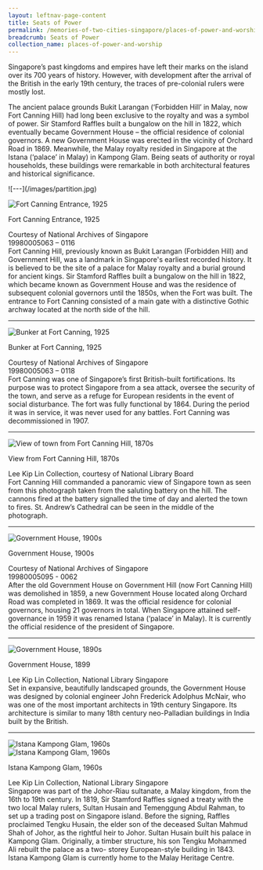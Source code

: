 ```yaml
---
layout: leftnav-page-content
title: Seats of Power
permalink: /memories-of-two-cities-singapore/places-of-power-and-worship/seats-of-power/
breadcrumb: Seats of Power
collection_name: places-of-power-and-worship
---
```

Singapore’s past kingdoms and empires have left their marks on the island over its 700 years of history. However, with development after the arrival of the British in the early 19th century, the traces of pre-colonial rulers were mostly lost.

The ancient palace grounds Bukit Larangan (‘Forbidden Hill’ in Malay, now Fort Canning Hill) had long been exclusive to the royalty and was a symbol of power. Sir Stamford Raffles built a bungalow on the hill in 1822, which eventually became Government House – the official residence of colonial governors. A new Government House was erected in the vicinity of Orchard Road in 1869. Meanwhile, the Malay royalty resided in Singapore at the Istana (‘palace’ in Malay) in Kampong Glam. Being seats of authority or royal households, these buildings were remarkable in both architectural features and historical significance.
<p></p>
![---](/images/partition.jpg)

![Fort Canning Entrance, 1925](/images/power-and-worship/Sub1-1-fort-canning-entrance-cr.jpg)
<div class="custom-caption">
<div><p>Fort Canning Entrance, 1925</p></div>
<div>Courtesy of National Archives of Singapore</div>
<div>19980005063 – 0116</div>
</div>
Fort Canning Hill, previously known as Bukit Larangan (Forbidden Hill) and Government Hill, was a landmark in Singapore&#39;s earliest recorded history. It is believed to be the site of a palace for Malay royalty and a burial ground for ancient kings. Sir Stamford Raffles built a bungalow on the hill in 1822, which became known as Government House and was the residence of subsequent colonial governors until the 1850s, when the Fort was built. The entrance to Fort Canning consisted of a main gate with a distinctive Gothic archway located at the north side of the hill. 
<p></p>
<p></p>
<hr>

![Bunker at Fort Canning, 1925](/images/power-and-worship/Sub1-2-bunker-at-fort-canning-cr.jpg)
<div class="custom-caption">
<div><p>Bunker at Fort Canning, 1925</p></div>
<div>Courtesy of National Archives of Singapore</div>
<div>19980005063 – 0118</div>
</div>
Fort Canning was one of Singapore’s first British-built fortifications. Its purpose was to protect Singapore from a sea attack, oversee the security of the town, and serve as a refuge for European residents in the event of social disturbance. The fort was fully functional by 1864. During the period it was in service, it was never used for any battles. Fort Canning was decommissioned in 1907.
<p></p>
<p></p>
<hr>

![View of town from Fort Canning Hill, 1870s](/images/power-and-worship/Sub1-3-view-of-town-from-fort-canning-hill.jpg)
<div class="custom-caption">
<div><p>View from Fort Canning Hill, 1870s</p></div>
<div>Lee Kip Lin Collection, courtesy of National Library Board</div>
</div>
Fort Canning Hill commanded a panoramic view of Singapore town as seen from this photograph taken from the saluting battery on the hill. The cannons fired at the battery signalled the time of day and alerted the town to fires. St. Andrew’s Cathedral can be seen in the middle of the photograph. 
<p></p>
<p></p>
<hr>

![Government House, 1900s](/images/power-and-worship/Sub1-5-government-house.jpg)
<div class="custom-caption">
<div><p>Government House, 1900s</p></div>
<div>Courtesy of National Archives of Singapore</div>
<div>19980005095 - 0062</div>
</div>
After the old Government House on Government Hill (now Fort Canning Hill) was demolished in 1859, a new Government House located along Orchard Road was completed in 1869. It was the official residence for colonial governors, housing 21 governors in total. When Singapore attained self-governance in 1959 it was renamed Istana (‘palace’ in Malay). It is currently the official residence of the president of Singapore.
<p></p>
<p></p>
<hr>

![Government House, 1890s](/images/power-and-worship/Sub1-6-government-house-cr.jpg)
<div class="custom-caption">
<div><p>Government House, 1899</p></div>
<div>Lee Kip Lin Collection, National Library Singapore</div>
</div>
Set in expansive, beautifully landscaped grounds, the Government House was designed by colonial engineer John Frederick Adolphus McNair, who was one of the most important architects in 19th century Singapore. Its architecture is similar to many 18th century neo-Palladian buildings in India built by the British.
<p></p>
<p></p>
<hr>


![Istana Kampong Glam, 1960s](/images/power-and-worship/Sub1-10-istana-kampong-glam-cr.jpg)
<br/>
![Istana Kampong Glam, 1960s](/images/power-and-worship/Sub1-11-istana-kampong-glam-cr.jpg)
<div class="custom-caption">
<div><p>Istana Kampong Glam, 1960s</p></div>
<div>Lee Kip Lin Collection, National Library Singapore</div>
</div>
Singapore was part of the Johor-Riau sultanate, a Malay kingdom, from the 16th to 19th century. In 1819, Sir Stamford Raffles signed a treaty with the two local Malay rulers, Sultan Husain and Temenggung Abdul Rahman, to set up a trading post on Singapore island. Before the signing, Raffles proclaimed Tengku Husain, the elder son of the deceased Sultan Mahmud Shah of Johor, as the rightful heir to Johor. Sultan Husain built his palace in Kampong Glam. Originally, a timber structure, his son Tengku Mohammed Ali rebuilt the palace as a two-
storey European-style building in 1843. Istana Kampong Glam is currently home to the Malay Heritage Centre.
<p></p>
<p></p>
